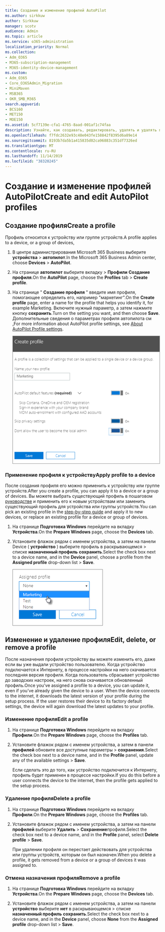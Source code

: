 ```yaml
---
title: Создание и изменение профилей AutoPilot
ms.author: sirkkuw
author: Sirkkuw
manager: scotv
audience: Admin
ms.topic: article
ms.service: o365-administration
localization_priority: Normal
ms.collection:
- Adm_O365
- M365-subscription-management
- M365-identity-device-management
ms.custom:
- Adm_O365
- Core_O365Admin_Migration
- MiniMaven
- MSB365
- OKR_SMB_M365
search.appverid:
- BCS160
- MET150
- MOE150
ms.assetid: 5cf7139e-cfa1-4765-8aad-001af1c74faa
description: Узнайте, как создавать, редактировать, удалять и удалять профили автопилота.
ms.openlocfilehash: f7fdc2632e93c48e043fe158842f8395d6a89e14
ms.sourcegitcommit: 8193b7da5b1a415835d02ca96883c351df7326ed
ms.translationtype: MT
ms.contentlocale: ru-RU
ms.lasthandoff: 11/14/2019
ms.locfileid: "38320245"
---
```

# <a name="create-and-edit-autopilot-profiles"></a><span data-ttu-id="f9639-103">Создание и изменение профилей AutoPilot</span><span class="sxs-lookup"><span data-stu-id="f9639-103">Create and edit AutoPilot profiles</span></span>

## <a name="create-a-profile"></a><span data-ttu-id="f9639-104">Создание профиля</span><span class="sxs-lookup"><span data-stu-id="f9639-104">Create a profile</span></span>

<span data-ttu-id="f9639-105">Профиль относится к устройству или группе устройств.</span><span class="sxs-lookup"><span data-stu-id="f9639-105">A profile applies to a device, or a group of devices,</span></span>
  
1. <span data-ttu-id="f9639-106">В центре администрирования Microsoft 365 Business выберите **устройства** \> **автопилот**.</span><span class="sxs-lookup"><span data-stu-id="f9639-106">In the Microsoft 365 Business Admin center, choose **Devices** \> **AutoPilot**.</span></span>
  
2. <span data-ttu-id="f9639-107">На странице **автопилот** выберите вкладку \> **Профили** **Создание профиля**.</span><span class="sxs-lookup"><span data-stu-id="f9639-107">On the **AutoPilot** page, choose the **Profiles** tab \> **Create profile**.</span></span>
    
3. <span data-ttu-id="f9639-108">На странице " **Создание профиля** " введите имя профиля, помогающее определить его, например "маркетинг".</span><span class="sxs-lookup"><span data-stu-id="f9639-108">On the **Create profile** page, enter a name for the profile that helps you identify it, for example Marketing.</span></span> <span data-ttu-id="f9639-109">Включите нужный параметр, а затем нажмите кнопку **сохранить**.</span><span class="sxs-lookup"><span data-stu-id="f9639-109">Turn on the setting you want, and then choose **Save**.</span></span> <span data-ttu-id="f9639-110">Дополнительные сведения о параметрах профиля автопилота см [.](autopilot-profile-settings.md)</span><span class="sxs-lookup"><span data-stu-id="f9639-110">For more information about AutoPilot profile settings, see [About AutoPilot Profile settings](autopilot-profile-settings.md).</span></span>
    
    ![Enter name and turn on settings in the Create profile panel.](media/63b5a00d-6a5d-48d0-9557-e7531e80702a.png)
  
### <a name="apply-profile-to-a-device"></a><span data-ttu-id="f9639-112">Применение профиля к устройству</span><span class="sxs-lookup"><span data-stu-id="f9639-112">Apply profile to a device</span></span>

<span data-ttu-id="f9639-113">После создания профиля его можно применить к устройству или группе устройств.</span><span class="sxs-lookup"><span data-stu-id="f9639-113">After you create a profile, you can apply it to a device or a group of devices.</span></span> <span data-ttu-id="f9639-114">Вы можете выбрать существующий профиль в пошаговом [руководстве](add-autopilot-devices-and-profile.md) и применить его к новым устройствам или заменить существующий профиль для устройства или группы устройств.</span><span class="sxs-lookup"><span data-stu-id="f9639-114">You can pick an existing profile in the [step-by-step guide](add-autopilot-devices-and-profile.md) and apply it to new devices, or replace an existing profile for a device or group of devices.</span></span> 
  
1. <span data-ttu-id="f9639-115">На странице **Подготовка Windows** перейдите на вкладку **Устройства**.</span><span class="sxs-lookup"><span data-stu-id="f9639-115">On the **Prepare Windows** page, choose the **Devices** tab.</span></span> 
    
2. <span data-ttu-id="f9639-116">Установите флажок рядом с именем устройства, а затем на панели Device ( **устройство** ) выберите профиль в раскрывающемся \> списке **назначенный профиль** **сохранить**.</span><span class="sxs-lookup"><span data-stu-id="f9639-116">Select the check box next to a device name, and in the **Device** panel, choose a profile from the **Assigned profile** drop-down list \> **Save**.</span></span>
    
    ![In the Device panel, select an Assigned profile to apply it.](media/ed0ce33f-9241-4403-a5de-2dddffdc6fb9.png)
  
## <a name="edit-delete-or-remove-a-profile"></a><span data-ttu-id="f9639-118">Изменение и удаление профиля</span><span class="sxs-lookup"><span data-stu-id="f9639-118">Edit, delete, or remove a profile</span></span>

<span data-ttu-id="f9639-p103">После назначения профиля устройству вы можете изменить его, даже если вы уже выдали устройство пользователю. Когда устройство подключается к Интернету, в процессе настройки на него скачивается последняя версия профиля. Когда пользователь сбрасывает устройство до заводских настроек, на него снова скачивается обновленный профиль.</span><span class="sxs-lookup"><span data-stu-id="f9639-p103">Once you've assigned a profile to a device, you can update it, even if you've already given the device to a user. When the device connects to the internet, it downloads the latest version of your profile during the setup process. If the user restores their device to its factory default settings, the device will again download the latest updates to your profile.</span></span> 
  
### <a name="edit-a-profile"></a><span data-ttu-id="f9639-122">Изменение профиля</span><span class="sxs-lookup"><span data-stu-id="f9639-122">Edit a profile</span></span>

1. <span data-ttu-id="f9639-123">На странице **Подготовка Windows** перейдите на вкладку **Профили**.</span><span class="sxs-lookup"><span data-stu-id="f9639-123">On the **Prepare Windows** page, choose the **Profiles** tab.</span></span> 
    
2. <span data-ttu-id="f9639-124">Установите флажок рядом с именем устройства, а затем в панели **профилей** обновите все доступные параметры \> **сохранения**.</span><span class="sxs-lookup"><span data-stu-id="f9639-124">Select the check box next to a device name, and in the **Profile** panel, update any of the available settings \> **Save**.</span></span>
    
    <span data-ttu-id="f9639-125">Если сделать это до того, как устройство подключится к Интернету, профиль будет применен в процессе настройки.</span><span class="sxs-lookup"><span data-stu-id="f9639-125">If you do this before a user connects the device to the internet, then the profile gets applied to the setup process.</span></span>
    
### <a name="delete-a-profile"></a><span data-ttu-id="f9639-126">Удаление профиля</span><span class="sxs-lookup"><span data-stu-id="f9639-126">Delete a profile</span></span>

1. <span data-ttu-id="f9639-127">На странице **Подготовка Windows** перейдите на вкладку **Профили**.</span><span class="sxs-lookup"><span data-stu-id="f9639-127">On the **Prepare Windows** page, choose the **Profiles** tab.</span></span> 
    
2. <span data-ttu-id="f9639-128">Установите флажок рядом с именем устройства, а затем на панели **профилей** выберите **Удалить** \> **Сохранение**профиля.</span><span class="sxs-lookup"><span data-stu-id="f9639-128">Select the check box next to a device name, and in the **Profile** panel, select **Delete profile** \> **Save**.</span></span>
    
    <span data-ttu-id="f9639-129">При удалении профиля он перестает действовать для устройства или группы устройств, которым он был назначен.</span><span class="sxs-lookup"><span data-stu-id="f9639-129">When you delete a profile, it gets removed from a device or a group of devices it was assigned to.</span></span>
    
### <a name="remove-a-profile"></a><span data-ttu-id="f9639-130">Отмена назначения профиля</span><span class="sxs-lookup"><span data-stu-id="f9639-130">Remove a profile</span></span>

1. <span data-ttu-id="f9639-131">На странице **Подготовка Windows** перейдите на вкладку **Устройства**.</span><span class="sxs-lookup"><span data-stu-id="f9639-131">On the **Prepare Windows** page, choose the **Devices** tab.</span></span> 
    
2. <span data-ttu-id="f9639-132">Установите флажок рядом с именем устройства, а затем на панели **устройство** выберите **нет** в раскрывающемся \> списке **назначенный профиль** **сохранить**.</span><span class="sxs-lookup"><span data-stu-id="f9639-132">Select the check box next to a device name, and in the **Device** panel, choose **None** from the **Assigned profile** drop-down list \> **Save**.</span></span>
    
